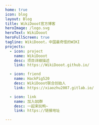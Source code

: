 ```yaml
---
home: true
icon: blog
layout: Blog
title: WikiDooot官方博客
heroImage: /logo.svg
heroText: WikiDooot
heroFullScreen: true
tagline: WikiDooot，中国最奇怪的WIKI
projects:
  - icon: project
    name: WikiDooot
    desc: 项目详细描述
    link: https://WikiDooot.github.io/

  - icon: friend
    name: HackPig520
    desc: WikiDooot联合创始人
    link: https://xiaozhu2007.gitlab.io/

  - icon: link
    name: 加入QQ群
    desc: 一起来玩鸭~
    link: https://链接地址

---
```


